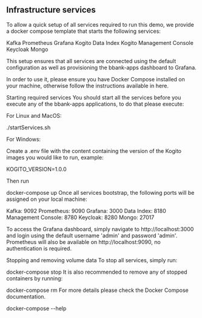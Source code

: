 ## Infrastructure services


To allow a quick setup of all services required to run this demo, we provide a docker compose template that starts the following services:

Kafka 
Prometheus 
Grafana 
Kogito Data Index 
Kogito Management Console 
Keycloak 
Mongo

This setup ensures that all services are connected using the default configuration as well as provisioning the bbank-apps dashboard to Grafana.

In order to use it, please ensure you have Docker Compose installed on your machine, otherwise follow the instructions available in here.

Starting required services You should start all the services before you execute any of the bbank-apps applications, to do that please execute:

For Linux and MacOS:

./startServices.sh

For Windows:

Create a .env file with the content containing the version of the Kogito images you would like to run, example:

KOGITO_VERSION=1.0.0

Then run

docker-compose up Once all services bootstrap, the following ports will be assigned on your local machine:

Kafka: 9092 
Prometheus: 9090 
Grafana: 3000 
Data Index: 8180 
Management Console: 8780 
Keycloak: 8280
Mongo: 27017 


To access the Grafana dashboard, simply navigate to http://localhost:3000 and login using the default username 'admin' and password 'admin'. Prometheus will also be available on http://localhost:9090, no authentication is required.

Stopping and removing volume data To stop all services, simply run:

docker-compose stop It is also recommended to remove any of stopped containers by running:

docker-compose rm For more details please check the Docker Compose documentation.

docker-compose --help